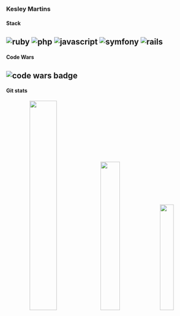 ### Kesley Martins 

#### Stack
![ruby](https://img.shields.io/badge/ruby-1f2430?style=for-the-badge&logo=ruby)
![php](https://img.shields.io/badge/php-1f2430?style=for-the-badge&logo=php)
![javascript](https://img.shields.io/badge/javascript-1f2430?style=for-the-badge&logo=javascript)
![symfony](https://img.shields.io/badge/symfony-1f2430?style=for-the-badge&logo=symfony)
![rails](https://img.shields.io/badge/ruby_on_rails-1f2430?style=for-the-badge&logo=rubyonrails)
---
#### Code Wars
![code wars badge](https://www.codewars.com/users/kesleymartins/badges/micro)
---
#### Git stats
<div style="text-align: center;">
    <img width="38%" src="https://github-readme-stats.vercel.app/api?username=kesleymartins&count_private=true&hide=contribs,issues&theme=ayu-mirage">
    <img width="32%" src="https://github-readme-streak-stats.herokuapp.com/?user=kesleymartins&theme=ayu-mirage">
    <img width="27%" src="https://github-readme-stats.vercel.app/api/top-langs/?username=kesleymartins&layout=compact&theme=ayu-mirage">
</div>
